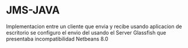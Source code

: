 # JMS-JAVA
Implementacion entre un cliente que envia y recibe usando aplicacion de escritorio
se configuro el envio del usando el Server Glassfish que presentaba incompatibilidad 
Netbeans 8.0 
